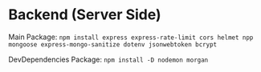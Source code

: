 # Backend (Server Side)

Main Package: `npm install express express-rate-limit cors helmet npp mongoose express-mongo-sanitize dotenv jsonwebtoken bcrypt`

DevDependencies Package: `npm install -D nodemon morgan`

